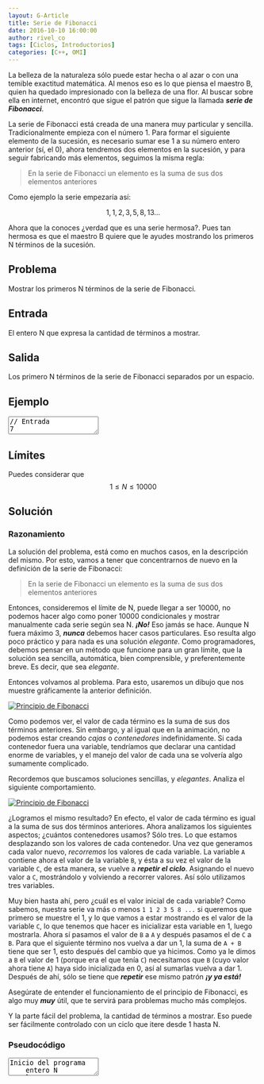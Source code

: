 ```yaml
---
layout: G-Article
title: Serie de Fibonacci
date: 2016-10-10 16:00:00
author: rivel_co
tags: [Ciclos, Introductorios]
categories: [C++, OMI]
---
```


La belleza de la naturaleza sólo puede estar hecha o al azar o con una temible exactitud matemática. Al menos eso es lo que piensa el maestro B, quien ha quedado impresionado con la belleza de una flor. Al buscar sobre ella en internet, encontró que sigue el patrón que sigue la llamada ***serie de Fibonacci***.

La serie de Fibonacci está creada de una manera muy particular y sencilla. Tradicionalmente empieza con el número 1. Para formar el siguiente elemento de la sucesión, es necesario sumar ese 1 a su número entero anterior (sí, el 0), ahora tendremos dos elementos en la sucesión, y para seguir fabricando más elementos, seguimos la misma regla:

> En la serie de Fibonacci un elemento es la suma de sus dos elementos anteriores 

Como ejemplo la serie empezaría así:

$$
1, 1, 2, 3, 5, 8, 13 ...
$$

Ahora que la conoces <int>¿verdad que es una serie hermosa?</int>. Pues tan hermosa es que el maestro B quiere que le ayudes mostrando los primeros N términos de la sucesión.

## Problema

Mostrar los primeros N términos de la serie de Fibonacci. 

## Entrada

El entero N que expresa la cantidad de términos a mostrar.

## Salida

Los primero N términos de la serie de Fibonacci separados por un espacio.

## Ejemplo

<textarea class="output">
// Entrada
7

// Salida
1 1 2 3 5 8 13</textarea>

## Límites

Puedes considerar que $$ 1 \le N \le 10000 $$

## Solución 

### Razonamiento

La solución del problema, está como en muchos casos, en la descripción del mismo. Por esto, vamos a tener que concentrarnos de nuevo en la definición de la serie de Fibonacci:

> En la serie de Fibonacci un elemento es la suma de sus dos elementos anteriores 

Entonces, consideremos el límite de N, puede llegar a ser 10000, no podemos hacer algo como poner 10000 condicionales y mostrar manualmente cada serie según sea N. ***¡No!*** Eso jamás se hace. Aunque N fuera máximo 3, ***nunca*** debemos hacer casos particulares. Eso resulta algo poco práctico y para nada es una solución *elegante*. Como programadores, debemos pensar en un método que funcione para un gran límite, que la solución sea sencilla, automática, bien comprensible, y preferentemente breve. Es decir, que sea *elegante*.

Entonces volvamos al problema. Para esto, usaremos un dibujo que nos muestre gráficamente la anterior definición. 

<a class="fresco" href="{{ site.iP-Sources }}/Multimedia/Resueltos-C/Fibonacci/Infinitas.gif">
    <picture>
        <source media="(min-width: 700px)" srcset="{{ site.iP-Sources }}/Multimedia/Resueltos-C/Fibonacci/Infinitas.gif">
        <img class="Imagen" src="{{ site.iP-Sources }}/Multimedia/Resueltos-C/Fibonacci/Infinitas.gif" alt="Principio de Fibonacci">
    </picture>
</a>

Como podemos ver, el valor de cada término es la suma de sus dos términos anteriores. Sin embargo, y al igual que en la animación, no podemos estar creando *cajas* o *contenedores* indefinidamente. Si cada contenedor fuera una variable, tendríamos que declarar una cantidad enorme de variables, y el manejo del valor de cada una se volvería algo sumamente complicado.

Recordemos que buscamos soluciones sencillas, y *elegantes*. Analiza el siguiente comportamiento.

<a class="fresco" href="{{ site.iP-Sources }}/Multimedia/Resueltos-C/Fibonacci/TresVariables.gif">
    <picture>
        <source media="(min-width: 700px)" srcset="{{ site.iP-Sources }}/Multimedia/Resueltos-C/Fibonacci/TresVariables.gif">
        <img class="Imagen" src="{{ site.iP-Sources }}/Multimedia/Resueltos-C/Fibonacci/TresVariables.gif" alt="Principio de Fibonacci">
    </picture>
</a>

¿Logramos el mismo resultado? En efecto, el valor de cada término es igual a la suma de sus dos términos anteriores. Ahora analizamos los siguientes aspectos; ¿cuántos contenedores usamos? Sólo tres. Lo que estamos desplazando son los valores de cada contenedor. Una vez que generamos cada valor nuevo, *recorremos* los valores de cada variable. La variable `A` contiene ahora el valor de la variable `B`, y ésta a su vez el valor de la variable `C`, de esta manera, se vuelve a ***repetir el ciclo***. Asignando el nuevo valor a `C`, mostrándolo y volviendo a recorrer valores. Así sólo utilizamos tres variables.

Muy bien hasta ahí, pero ¿cuál es el valor inicial de cada variable? Como sabemos, nuestra serie va más o menos `1 1 2 3 5 8 ...` si queremos que primero se muestre el 1, y lo que vamos a estar mostrando es el valor de la variable `C`, lo que tenemos que hacer es inicializar esta variable en 1, luego mostrarla. Ahora sí pasamos el valor de `B` a `A` y después pasamos el de `C` a `B`. Para que el siguiente término nos vuelva a dar un 1, la suma de `A + B` tiene que ser 1, esto después del cambio que ya hicimos. Como ya le dimos a `B` el valor de 1 (porque era el que tenía `C`) necesitamos que `B` (cuyo valor ahora tiene `A`) haya sido inicializada en 0, así al sumarlas vuelva a dar 1. Después de ahí, sólo se tiene que ***repetir*** ese mismo patrón ***¡y ya está!***

Asegúrate de entender el funcionamiento de el principio de Fibonacci, es algo muy ***muy*** útil, que te servirá para problemas mucho más complejos.

Y la parte fácil del problema, la cantidad de términos a mostrar. Eso puede ser fácilmente controlado con un ciclo que itere desde 1 hasta N.

### Pseudocódigo

<textarea class="output">
Inicio del programa
    entero N
    leer N
    entero A, B = 0, C = 1
    mientras (N > 0):
        mostrar C " "
        A = B
        B = C
        C = A + B
        N--
    fin mientras
Fin del programa</textarea>